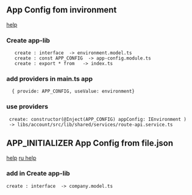 ## App Config fom invironment
 [help](https://stackoverflow.com/questions/52346969/how-to-use-app-environment-ts-in-libs-in-nrwl-nx-workspace)
### Create app-lib
```
   create : interface  -> environment.model.ts
   create : const APP_CONFIG  -> app-config.module.ts
   create : export * from   -> index.ts
```
### add providers in main.ts app
```
  { provide: APP_CONFIG, useValue: environment}
``` 
### use providers
```
 create: constructor(@Inject(APP_CONFIG) appConfig: IEnvironment ) 
 -> libs/account/src/lib/shared/services/route-api.service.ts
```
## APP_INITIALIZER App Config from file.json 
[help](https://errorsfixing.com/customer-specific-environment-variables-or-configuration-nx-angular/)
[ru help](https://blog.zverit.com/frontend/2017/06/17/app-initializer-bootstrap-service-method/?ysclid=lg0d0lnguq440310501)

  ### add in Create app-lib
  ```
  create : interface  -> company.model.ts
  ```
